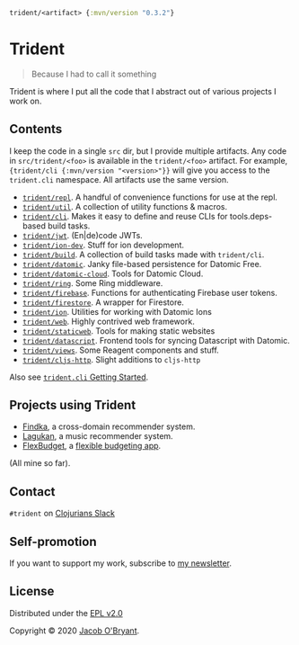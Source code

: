 ```clojure
trident/<artifact> {:mvn/version "0.3.2"}
```

# Trident

> Because I had to call it something

Trident is where I put all the code that I abstract out of various projects I
work on.

## Contents

I keep the code in a single `src` dir, but I provide multiple artifacts. Any
code in `src/trident/<foo>` is available in the `trident/<foo>` artifact. For
example, `{trident/cli {:mvn/version "<version>"}}` will give you access to the
`trident.cli` namespace. All artifacts use the same version.

 - [`trident/repl`](https://cljdoc.org/d/trident/docs/CURRENT/api/trident.repl). A handful of convenience functions for use at the repl.
 - [`trident/util`](https://cljdoc.org/d/trident/docs/CURRENT/api/trident.util). A collection of utility functions & macros.
 - [`trident/cli`](https://cljdoc.org/d/trident/docs/CURRENT/api/trident.cli). Makes it easy to define and reuse CLIs for tools.deps-based build tasks.
 - [`trident/jwt`](https://cljdoc.org/d/trident/docs/CURRENT/api/trident.jwt). (En|de)code JWTs.
 - [`trident/ion-dev`](https://cljdoc.org/d/trident/docs/CURRENT/api/trident.ion-dev). Stuff for ion development.
 - [`trident/build`](https://cljdoc.org/d/trident/docs/CURRENT/api/trident.build). A collection of build tasks made with `trident/cli`.
 - [`trident/datomic`](https://cljdoc.org/d/trident/docs/CURRENT/api/trident.datomic). Janky file-based persistence for Datomic Free.
 - [`trident/datomic-cloud`](https://cljdoc.org/d/trident/docs/CURRENT/api/trident.datomic-cloud). Tools for Datomic Cloud.
 - [`trident/ring`](https://cljdoc.org/d/trident/docs/CURRENT/api/trident.ring). Some Ring middleware.
 - [`trident/firebase`](https://cljdoc.org/d/trident/docs/CURRENT/api/trident.firebase). Functions for authenticating Firebase user tokens.
 - [`trident/firestore`](doc/firestore.md). A wrapper for Firestore.
 - [`trident/ion`](https://cljdoc.org/d/trident/docs/CURRENT/api/trident.ion). Utilities for working with Datomic Ions
 - [`trident/web`](https://cljdoc.org/d/trident/docs/CURRENT/api/trident.web). Highly contrived web framework.
 - [`trident/staticweb`](https://cljdoc.org/d/trident/docs/CURRENT/api/trident.staticweb). Tools for making static websites
 - [`trident/datascript`](https://cljdoc.org/d/trident/docs/CURRENT/api/trident.datascript). Frontend tools for syncing Datascript with Datomic.
 - [`trident/views`](https://cljdoc.org/d/trident/docs/CURRENT/api/trident.views). Some Reagent components and stuff.
 - [`trident/cljs-http`](https://cljdoc.org/d/trident/docs/CURRENT/api/trident.cljs-http). Slight additions to `cljs-http`

Also see [`trident.cli` Getting Started](doc/cli.md).

## Projects using Trident

 - [Findka](https://findka.com), a cross-domain recommender system.
 - [Lagukan](https://lagukan.com), a music recommender system.
 - [FlexBudget](https://github.com/jacobobryant/flexbudget), a [flexible budgeting app](https://notjust.us).

(All mine so far).

## Contact

`#trident` on [Clojurians Slack](http://clojurians.net)

## Self-promotion

If you want to support my work, subscribe to [my newsletter](https://findka.com/subscribe/).

## License

Distributed under the [EPL v2.0](LICENSE)

Copyright &copy; 2020 [Jacob O'Bryant](https://jacobobryant.com).

[documentation on cljdoc]: https://cljdoc.org/d/trident/docs/CURRENT/doc/readme
[trepl.py]: https://cljdoc.org/d/trident/docs/CURRENT/doc/running-build-tasks-quickly-with-trepl-py-
